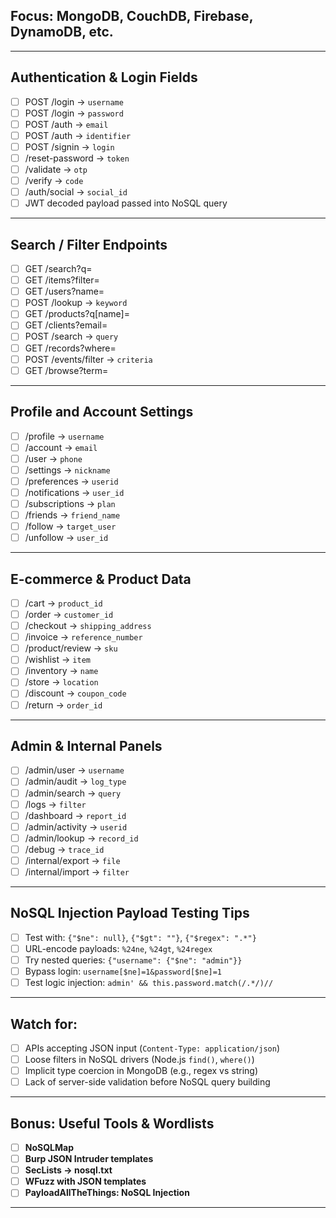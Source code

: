 ## Focus: MongoDB, CouchDB, Firebase, DynamoDB, etc.

---

## Authentication & Login Fields
- [ ] POST /login → `username`
- [ ] POST /login → `password`
- [ ] POST /auth → `email`
- [ ] POST /auth → `identifier`
- [ ] POST /signin → `login`
- [ ] /reset-password → `token`
- [ ] /validate → `otp`
- [ ] /verify → `code`
- [ ] /auth/social → `social_id`
- [ ] JWT decoded payload passed into NoSQL query

---

## Search / Filter Endpoints
- [ ] GET /search?q=
- [ ] GET /items?filter=
- [ ] GET /users?name=
- [ ] POST /lookup → `keyword`
- [ ] GET /products?q[name]=
- [ ] GET /clients?email=
- [ ] POST /search → `query`
- [ ] GET /records?where=
- [ ] POST /events/filter → `criteria`
- [ ] GET /browse?term=

---

## Profile and Account Settings
- [ ] /profile → `username`
- [ ] /account → `email`
- [ ] /user → `phone`
- [ ] /settings → `nickname`
- [ ] /preferences → `userid`
- [ ] /notifications → `user_id`
- [ ] /subscriptions → `plan`
- [ ] /friends → `friend_name`
- [ ] /follow → `target_user`
- [ ] /unfollow → `user_id`

---

## E-commerce & Product Data
- [ ] /cart → `product_id`
- [ ] /order → `customer_id`
- [ ] /checkout → `shipping_address`
- [ ] /invoice → `reference_number`
- [ ] /product/review → `sku`
- [ ] /wishlist → `item`
- [ ] /inventory → `name`
- [ ] /store → `location`
- [ ] /discount → `coupon_code`
- [ ] /return → `order_id`

---

## Admin & Internal Panels
- [ ] /admin/user → `username`
- [ ] /admin/audit → `log_type`
- [ ] /admin/search → `query`
- [ ] /logs → `filter`
- [ ] /dashboard → `report_id`
- [ ] /admin/activity → `userid`
- [ ] /admin/lookup → `record_id`
- [ ] /debug → `trace_id`
- [ ] /internal/export → `file`
- [ ] /internal/import → `filter`

---

## NoSQL Injection Payload Testing Tips
- [ ] Test with: `{"$ne": null}`, `{"$gt": ""}`, `{"$regex": ".*"}`
- [ ] URL-encode payloads: `%24ne`, `%24gt`, `%24regex`
- [ ] Try nested queries: `{"username": {"$ne": "admin"}}`
- [ ] Bypass login: `username[$ne]=1&password[$ne]=1`
- [ ] Test logic injection: `admin' && this.password.match(/.*/)//`

---

## Watch for:
- [ ] APIs accepting JSON input (`Content-Type: application/json`)
- [ ] Loose filters in NoSQL drivers (Node.js `find()`, `where()`)
- [ ] Implicit type coercion in MongoDB (e.g., regex vs string)
- [ ] Lack of server-side validation before NoSQL query building

---

## Bonus: Useful Tools & Wordlists
- [ ] **NoSQLMap**
- [ ] **Burp JSON Intruder templates**
- [ ] **SecLists → nosql.txt**
- [ ] **WFuzz with JSON templates**
- [ ] **PayloadAllTheThings: NoSQL Injection**

---
